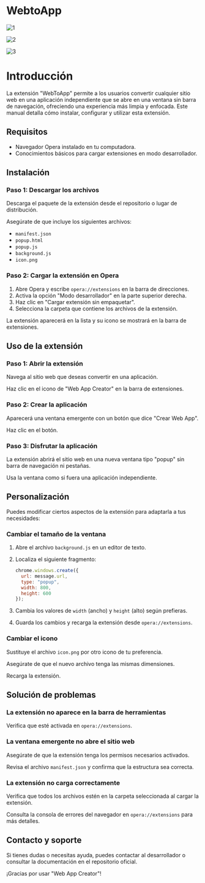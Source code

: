 # WebtoApp
![1](https://github.com/user-attachments/assets/596392b5-d652-4a2d-9632-a4f1e0df85f2)

![2](https://github.com/user-attachments/assets/1f9263df-6037-432a-b493-0a1992b13365)

![3](https://github.com/user-attachments/assets/aea0b538-7826-4094-b827-881c4f04f48e)


# Introducción

La extensión "WebToApp" permite a los usuarios convertir cualquier sitio web en una aplicación independiente que se abre en una ventana sin barra de navegación, ofreciendo una experiencia más limpia y enfocada. Este manual detalla cómo instalar, configurar y utilizar esta extensión.

## Requisitos

- Navegador Opera instalado en tu computadora.
- Conocimientos básicos para cargar extensiones en modo desarrollador.

## Instalación

### Paso 1: Descargar los archivos

Descarga el paquete de la extensión desde el repositorio o lugar de distribución.

Asegúrate de que incluye los siguientes archivos:

- `manifest.json`
- `popup.html`
- `popup.js`
- `background.js`
- `icon.png`

### Paso 2: Cargar la extensión en Opera

1. Abre Opera y escribe `opera://extensions` en la barra de direcciones.
2. Activa la opción "Modo desarrollador" en la parte superior derecha.
3. Haz clic en "Cargar extensión sin empaquetar".
4. Selecciona la carpeta que contiene los archivos de la extensión.

La extensión aparecerá en la lista y su icono se mostrará en la barra de extensiones.

## Uso de la extensión

### Paso 1: Abrir la extensión

Navega al sitio web que deseas convertir en una aplicación.

Haz clic en el icono de "Web App Creator" en la barra de extensiones.

### Paso 2: Crear la aplicación

Aparecerá una ventana emergente con un botón que dice "Crear Web App".

Haz clic en el botón.

### Paso 3: Disfrutar la aplicación

La extensión abrirá el sitio web en una nueva ventana tipo "popup" sin barra de navegación ni pestañas.

Usa la ventana como si fuera una aplicación independiente.

## Personalización

Puedes modificar ciertos aspectos de la extensión para adaptarla a tus necesidades:

### Cambiar el tamaño de la ventana

1. Abre el archivo `background.js` en un editor de texto.
2. Localiza el siguiente fragmento:

   ```javascript
   chrome.windows.create({
     url: message.url,
     type: "popup",
     width: 800,
     height: 600
   });
   
3. Cambia los valores de `width` (ancho) y `height` (alto) según prefieras.
4. Guarda los cambios y recarga la extensión desde `opera://extensions`.

### Cambiar el icono

Sustituye el archivo `icon.png` por otro icono de tu preferencia.

Asegúrate de que el nuevo archivo tenga las mismas dimensiones.

Recarga la extensión.

## Solución de problemas

### La extensión no aparece en la barra de herramientas

Verifica que esté activada en `opera://extensions`.

### La ventana emergente no abre el sitio web

Asegúrate de que la extensión tenga los permisos necesarios activados.

Revisa el archivo `manifest.json` y confirma que la estructura sea correcta.

### La extensión no carga correctamente

Verifica que todos los archivos estén en la carpeta seleccionada al cargar la extensión.

Consulta la consola de errores del navegador en `opera://extensions` para más detalles.

## Contacto y soporte

Si tienes dudas o necesitas ayuda, puedes contactar al desarrollador o consultar la documentación en el repositorio oficial.

¡Gracias por usar "Web App Creator"!
